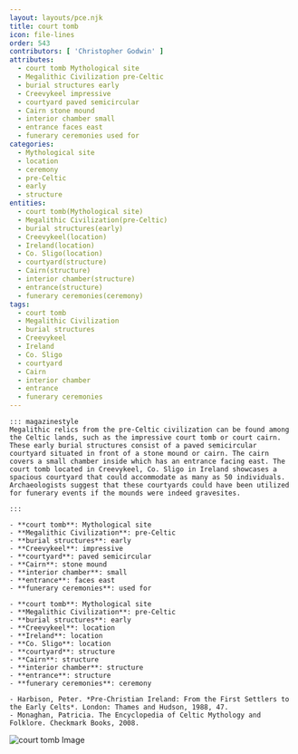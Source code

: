 ```yaml
---
layout: layouts/pce.njk
title: court tomb
icon: file-lines
order: 543
contributors: [ 'Christopher Godwin' ]
attributes:
  - court tomb Mythological site
  - Megalithic Civilization pre-Celtic
  - burial structures early
  - Creevykeel impressive
  - courtyard paved semicircular
  - Cairn stone mound
  - interior chamber small
  - entrance faces east
  - funerary ceremonies used for
categories:
  - Mythological site
  - location
  - ceremony
  - pre-Celtic
  - early
  - structure
entities:
  - court tomb(Mythological site)
  - Megalithic Civilization(pre-Celtic)
  - burial structures(early)
  - Creevykeel(location)
  - Ireland(location)
  - Co. Sligo(location)
  - courtyard(structure)
  - Cairn(structure)
  - interior chamber(structure)
  - entrance(structure)
  - funerary ceremonies(ceremony)
tags:
  - court tomb
  - Megalithic Civilization
  - burial structures
  - Creevykeel
  - Ireland
  - Co. Sligo
  - courtyard
  - Cairn
  - interior chamber
  - entrance
  - funerary ceremonies
---
```

``` tab [group1:Info]
::: magazinestyle
Megalithic relics from the pre-Celtic civilization can be found among the Celtic lands, such as the impressive court tomb or court cairn. These early burial structures consist of a paved semicircular courtyard situated in front of a stone mound or cairn. The cairn covers a small chamber inside which has an entrance facing east. The court tomb located in Creevykeel, Co. Sligo in Ireland showcases a spacious courtyard that could accommodate as many as 50 individuals. Archaeologists suggest that these courtyards could have been utilized for funerary events if the mounds were indeed gravesites.

:::
```
``` tab [group1:Attributes]
- **court tomb**: Mythological site
- **Megalithic Civilization**: pre-Celtic
- **burial structures**: early
- **Creevykeel**: impressive
- **courtyard**: paved semicircular
- **Cairn**: stone mound
- **interior chamber**: small
- **entrance**: faces east
- **funerary ceremonies**: used for
```
``` tab [group1:Entities]
- **court tomb**: Mythological site
- **Megalithic Civilization**: pre-Celtic
- **burial structures**: early
- **Creevykeel**: location
- **Ireland**: location
- **Co. Sligo**: location
- **courtyard**: structure
- **Cairn**: structure
- **interior chamber**: structure
- **entrance**: structure
- **funerary ceremonies**: ceremony
```
``` tab [group1:Sources]
- Harbison, Peter. *Pre-Christian Ireland: From the First Settlers to the Early Celts*. London: Thames and Hudson, 1988, 47.
- Monaghan, Patricia. The Encyclopedia of Celtic Mythology and Folklore. Checkmark Books, 2008.
```
![court tomb Image](['https://upload.wikimedia.org/wikipedia/commons/thumb/7/7f/County_Sligo_-_Creevykeel_Court_Tomb_-_20190708134052.jpg/1200px-County_Sligo_-_Creevykeel_Court_Tomb_-_20190708134052.jpg'])
